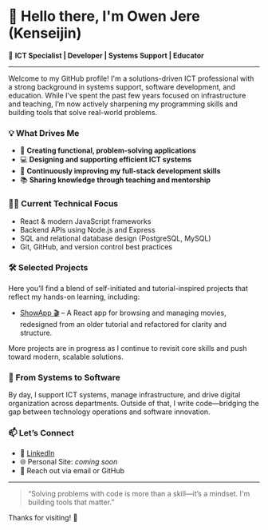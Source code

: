 # 👋 Hello there, I'm Owen Jere (Kenseijin)

🎯 **ICT Specialist | Developer | Systems Support | Educator**

---------------

Welcome to my GitHub profile! I'm a solutions-driven ICT professional with a strong background in systems support, software development, and education. While I’ve spent the past few years focused on infrastructure and teaching, I’m now actively sharpening my programming skills and building tools that solve real-world problems.

### 💡 What Drives Me

- 🔧 **Creating functional, problem-solving applications**
- 💻 **Designing and supporting efficient ICT systems**
- 🧠 **Continuously improving my full-stack development skills**
- 📚 **Sharing knowledge through teaching and mentorship**

### 👨‍💻 Current Technical Focus

- React & modern JavaScript frameworks
- Backend APIs using Node.js and Express
- SQL and relational database design (PostgreSQL, MySQL)
- Git, GitHub, and version control best practices

### 🛠️ Selected Projects

Here you’ll find a blend of self-initiated and tutorial-inspired projects that reflect my hands-on learning, including:

- [ShowApp 🎬](https://github.com/Kenseijin/ShowApp) – A React app for browsing and managing movies, redesigned from an older tutorial and refactored for clarity and structure.

More projects are in progress as I continue to revisit core skills and push toward modern, scalable solutions.

### 🔄 From Systems to Software

By day, I support ICT systems, manage infrastructure, and drive digital organization across departments. Outside of that, I write code—bridging the gap between technology operations and software innovation.

### 📫 Let’s Connect

- 💼 [LinkedIn](https://www.linkedin.com/in/owen-jere-9a72a617a)  
- 🌐 Personal Site: *coming soon*  
- 📧 Reach out via email or GitHub

---

> “Solving problems with code is more than a skill—it’s a mindset. I'm building tools that matter.”

Thanks for visiting! 🌟
